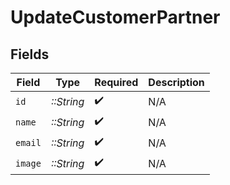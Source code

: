 # UpdateCustomerPartner


## Fields

| Field              | Type               | Required           | Description        |
| ------------------ | ------------------ | ------------------ | ------------------ |
| `id`               | *::String*         | :heavy_check_mark: | N/A                |
| `name`             | *::String*         | :heavy_check_mark: | N/A                |
| `email`            | *::String*         | :heavy_check_mark: | N/A                |
| `image`            | *::String*         | :heavy_check_mark: | N/A                |